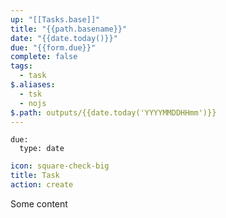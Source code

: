 ```yaml
---
up: "[[Tasks.base]]"
title: "{{path.basename}}"
date: "{{date.today()}}"
due: "{{form.due}}"
complete: false
tags:
  - task
$.aliases:
  - tsk
  - nojs
$.path: outputs/{{date.today('YYYYMMDDHHmm')}}
---
```

```form {pochoir exports=form}
due:
  type: date
```

```yaml {pochoir type=ribbon}
icon: square-check-big
title: Task
action: create
```

Some content